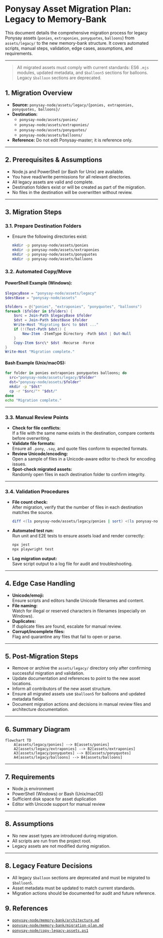 # Ponysay Asset Migration Plan: Legacy to Memory-Bank

This document details the comprehensive migration process for legacy Ponysay assets (`ponies`, `extraponies`, `ponyquotes`, `balloons`) from `assets/legacy/` to the new memory-bank structure. It covers automated scripts, manual steps, validation, edge cases, assumptions, and requirements.

---

> All migrated assets must comply with current standards: ES6 `.mjs` modules, updated metadata, and `$balloon5` sections for balloons. Legacy `$balloon` sections are deprecated.

## 1. Migration Overview

- **Source:** `ponysay-node/assets/legacy/{ponies, extraponies, ponyquotes, balloons}/`
- **Destination:**  
  - `ponysay-node/assets/ponies/`
  - `ponysay-node/assets/extraponies/`
  - `ponysay-node/assets/ponyquotes/`
  - `ponysay-node/assets/balloons/`
- **Reference:** Do not edit Ponysay-master; it is reference only.

---

## 2. Prerequisites & Assumptions

- Node.js and PowerShell (or Bash for Unix) are available.
- You have read/write permissions for all relevant directories.
- All legacy assets are valid and complete.
- Destination folders exist or will be created as part of the migration.
- No files in the destination will be overwritten without review.

---

## 3. Migration Steps

### 3.1. Prepare Destination Folders

- Ensure the following directories exist:
  ```sh
  mkdir -p ponysay-node/assets/ponies
  mkdir -p ponysay-node/assets/extraponies
  mkdir -p ponysay-node/assets/ponyquotes
  mkdir -p ponysay-node/assets/balloons
  ```

### 3.2. Automated Copy/Move

#### PowerShell Example (Windows):

```powershell
$legacyBase = "ponysay-node/assets/legacy"
$destBase = "ponysay-node/assets"

$folders = @("ponies", "extraponies", "ponyquotes", "balloons")
foreach ($folder in $folders) {
    $src = Join-Path $legacyBase $folder
    $dst = Join-Path $destBase $folder
    Write-Host "Migrating $src to $dst ..."
    if (!(Test-Path $dst)) {
        New-Item -ItemType Directory -Path $dst | Out-Null
    }
    Copy-Item $src\* $dst -Recurse -Force
}
Write-Host "Migration complete."
```

#### Bash Example (Unix/macOS):

```bash
for folder in ponies extraponies ponyquotes balloons; do
  src="ponysay-node/assets/legacy/$folder"
  dst="ponysay-node/assets/$folder"
  mkdir -p "$dst"
  cp -r "$src/"* "$dst/"
done
echo "Migration complete."
```

---

### 3.3. Manual Review Points

- **Check for file conflicts:**  
  If a file with the same name exists in the destination, compare contents before overwriting.
- **Validate file formats:**  
  Ensure all `.pony`, `.say`, and quote files conform to expected formats.
- **Review Unicode/encoding:**  
  Open a sample of files in a Unicode-aware editor to check for encoding issues.
- **Spot-check migrated assets:**  
  Randomly open files in each destination folder to confirm integrity.

---

### 3.4. Validation Procedures

- **File count check:**  
  After migration, verify that the number of files in each destination matches the source.
  ```sh
  diff <(ls ponysay-node/assets/legacy/ponies | sort) <(ls ponysay-node/assets/ponies | sort)
  ```
- **Automated test run:**  
  Run unit and E2E tests to ensure assets load and render correctly:
  ```sh
  npx jest
  npx playwright test
  ```
- **Log migration output:**  
  Save script output to a log file for audit and troubleshooting.

---

## 4. Edge Case Handling

- **Unicode/emoji:**  
  Ensure scripts and editors handle Unicode filenames and content.
- **File naming:**  
  Watch for illegal or reserved characters in filenames (especially on Windows).
- **Duplicates:**  
  If duplicate files are found, escalate for manual review.
- **Corrupt/incomplete files:**  
  Flag and quarantine any files that fail to open or parse.

---

## 5. Post-Migration Steps

- Remove or archive the `assets/legacy/` directory only after confirming successful migration and validation.
- Update documentation and references to point to the new asset locations.
- Inform all contributors of the new asset structure.
- Ensure all migrated assets use `$balloon5` for balloons and updated metadata fields.
- Document migration actions and decisions in manual review files and architecture documentation.

---

## 6. Summary Diagram

```mermaid
flowchart TD
    A[assets/legacy/ponies] --> B[assets/ponies]
    A2[assets/legacy/extraponies] --> B2[assets/extraponies]
    A3[assets/legacy/ponyquotes] --> B3[assets/ponyquotes]
    A4[assets/legacy/balloons] --> B4[assets/balloons]
```

---

## 7. Requirements

- Node.js environment
- PowerShell (Windows) or Bash (Unix/macOS)
- Sufficient disk space for asset duplication
- Editor with Unicode support for manual review

---

## 8. Assumptions

- No new asset types are introduced during migration.
- All scripts are run from the project root.
- Legacy assets are not modified during migration.

---

## 8. Legacy Feature Decisions

- All legacy `$balloon` sections are deprecated and must be migrated to `$balloon5`.
- Asset metadata must be updated to match current standards.
- Migration actions should be documented for audit and future reference.

## 9. References

- [`ponysay-node/memory-bank/architecture.md`](architecture.md)
- [`ponysay-node/memory-bank/migration-plan.md`](migration-plan.md)
- [`ponysay-node/copy-legacy-assets.ps1`](../copy-legacy-assets.ps1)
